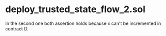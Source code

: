 # deploy_trusted_state_flow_2.sol
In the second one both assertion holds because x can't be incremented in
contract D.
